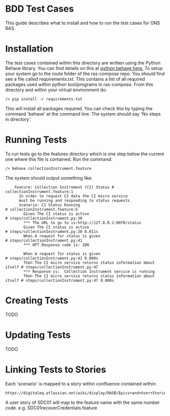 # BDD Test Cases

This guide describes what to install and how to run the test cases for ONS RAS.


# Installation

The test cases contained within this directory are written using the Python Behave library. You can find details on
this at [python behave here.]( http://pythonhosted.org/behave/)
To setup your system go to the route folder of the ras-compose repo. You should find see a file called requirements.txt.
This contains a list of all required packages used within python tool/programs in ras-compose. From this directory
and within your virtual environment do:

	/> pip install -r requirements.txt

This will install all packages required. You can check this by typing the command 'behave' at the command line. The
system should say 'No steps in directory'.

# Running Tests

To run tests go to the features directory which is one step below the current one where this file is contained.
Run the command:

	/> behave collectionInstrument.feature

The system should output something like:


		Feature: Collection Instrument (CI) Status # collectionInstrument.feature:1
		  In order to request CI data the CI micro service
		  must be running and responding to status requests.
		  Scenario: CI Status Running                                         # collectionInstrument.feature:5
		    Given The CI status is active                                     # steps/collectionInstrument.py:30
		    *** The URL to go to is:http://127.0.0.1:8070/status
		    Given The CI status is active                                     # steps/collectionInstrument.py:30 0.011s
		    When A request for status is given                                # steps/collectionInstrument.py:41
		    *** HTT Response code is: 200

		    When A request for status is given                                # steps/collectionInstrument.py:41 0.000s
		    Then The CI micro service returns status information about itself # steps/collectionInstrument.py:47
		    *** Response is:  Collection Instrument service is running
		    Then The CI micro service returns status information about itself # steps/collectionInstrument.py:47 0.000s



# Creating Tests

TODO

# Updating Tests

TODO

# Linking Tests to Stories

Each 'scenario' is mapped to a story within confluence contained within:

	https://digitaleq.atlassian.net/wiki/display/RASB/Epics+and+User+Stories+for+Beta

A user story of SDC01 will map to the feature name with the same number code. e.g. SDC01recoverCredentials.feature




